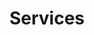 ---
title: "Services"
description: "this is meta description"
draft: false
bg_image: "images/underwater7.png"
image: "images/profile2.jpg"
---